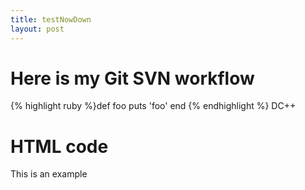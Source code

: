 ```yaml
--- 
title: testNowDown
layout: post
---
```


Here is my Git SVN workflow
======

{% highlight ruby %}def foo
  			puts 'foo'
			end
{% endhighlight %}
DC++
	<h1>HTML code</h1>
	<p class="some">This is an example</p>
